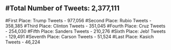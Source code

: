 #Total Number of Tweets: 2,377,111 
---
#First Place: Trump Tweets - 977,056
#Second Place: Rubio Tweets - 358,385
#Third Place: Clinton Tweets - 351,045
#Fourth Place: Cruz Tweets - 254,030
#Fifth Place: Sanders Tweets - 210,276
#Sixth Place: Jeb! Tweets - 129,491
#Seventh Place: Carson Tweets - 51,524
#Last Place: Kasich Tweets - 46,224
